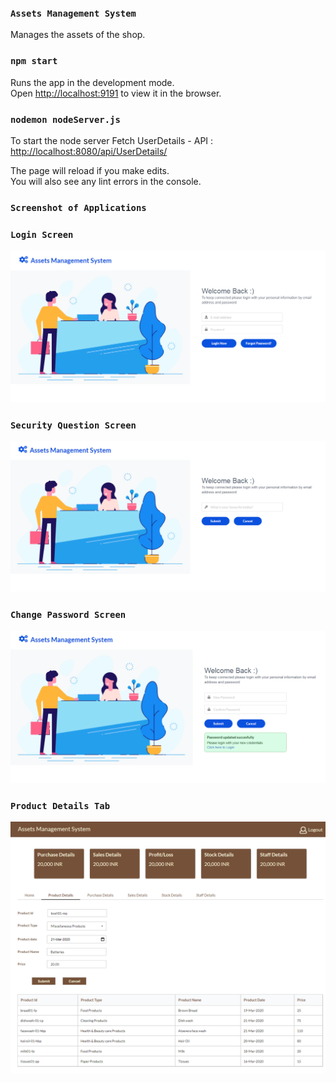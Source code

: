 ### `Assets Management System`

Manages the assets of the shop.

### `npm start`

Runs the app in the development mode.<br />
Open [http://localhost:9191](http://localhost:9191) to view it in the browser.

### `nodemon nodeServer.js`

To start the node server
Fetch UserDetails - API : [http://localhost:8080/api/UserDetails/](http://localhost:8080/api/UserDetails/)

The page will reload if you make edits.<br />
You will also see any lint errors in the console.

### `Screenshot of Applications`

### `Login Screen`

![Alt Text](https://github.com/TaherMandsor53/assets-managemet-system/blob/master/assets/LoginScreen.png)

### `Security Question Screen`

![Alt Text](https://github.com/TaherMandsor53/assets-managemet-system/blob/master/assets/SecurityScreen.png)

### `Change Password Screen`

![Alt Text](https://github.com/TaherMandsor53/assets-managemet-system/blob/master/assets/ChangePassScreen.png)

### `Product Details Tab`

![Alt Text](https://github.com/TaherMandsor53/assets-managemet-system/blob/master/assets/ProductDetails.png)
